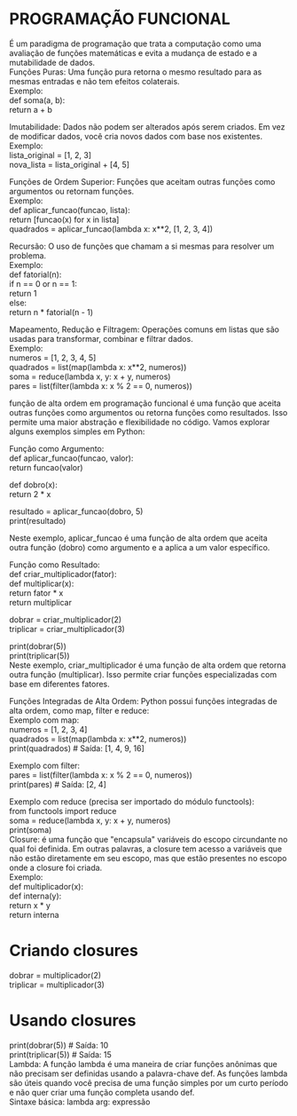 # PROGRAMAÇÃO FUNCIONAL  
É um paradigma de programação que trata a computação como uma avaliação de funções matemáticas e evita a mudança de estado e a mutabilidade de dados.  
Funções Puras: Uma função pura retorna o mesmo resultado para as mesmas entradas e não tem efeitos colaterais.  
Exemplo:  
def soma(a, b):  
    return a + b  

Imutabilidade: Dados não podem ser alterados após serem criados. Em vez de modificar dados, você cria novos dados com base nos existentes.  
Exemplo:  
lista_original = [1, 2, 3]  
nova_lista = lista_original + [4, 5]  

Funções de Ordem Superior: Funções que aceitam outras funções como argumentos ou retornam funções.  
Exemplo:  
def aplicar_funcao(funcao, lista):  
    return [funcao(x) for x in lista]  
quadrados = aplicar_funcao(lambda x: x**2, [1, 2, 3, 4])  

Recursão: O uso de funções que chamam a si mesmas para resolver um problema.  
Exemplo:  
def fatorial(n):  
    if n == 0 or n == 1:  
        return 1  
    else:  
        return n * fatorial(n - 1)  

Mapeamento, Redução e Filtragem: Operações comuns em listas que são usadas para transformar, combinar e filtrar dados.  
Exemplo:  
numeros = [1, 2, 3, 4, 5]  
quadrados = list(map(lambda x: x**2, numeros))  
soma = reduce(lambda x, y: x + y, numeros)  
pares = list(filter(lambda x: x % 2 == 0, numeros))  

função de alta ordem em programação funcional é uma função que aceita outras funções como argumentos ou retorna funções como resultados. Isso permite uma maior abstração e flexibilidade no código. Vamos explorar alguns exemplos simples em Python:  

Função como Argumento:  
def aplicar_funcao(funcao, valor):    
    return funcao(valor)    

def dobro(x):    
    return 2 * x    

resultado = aplicar_funcao(dobro, 5)  
print(resultado)   

Neste exemplo, aplicar_funcao é uma função de alta ordem que aceita outra função (dobro) como argumento e a aplica a um valor específico.  

Função como Resultado:  
def criar_multiplicador(fator):  
    def multiplicar(x):  
        return fator * x  
    return multiplicar  

dobrar = criar_multiplicador(2)  
triplicar = criar_multiplicador(3)  

print(dobrar(5))   
print(triplicar(5))   
Neste exemplo, criar_multiplicador é uma função de alta ordem que retorna outra função (multiplicar). Isso permite criar funções especializadas com base em diferentes fatores.  

Funções Integradas de Alta Ordem: Python possui funções integradas de alta ordem, como map, filter e reduce:  
Exemplo com map:  
numeros = [1, 2, 3, 4]  
quadrados = list(map(lambda x: x**2, numeros))  
print(quadrados)  # Saída: [1, 4, 9, 16]  

Exemplo com filter:  
pares = list(filter(lambda x: x % 2 == 0, numeros))  
print(pares)  # Saída: [2, 4]  

Exemplo com reduce (precisa ser importado do módulo functools):  
from functools import reduce  
soma = reduce(lambda x, y: x + y, numeros)  
print(soma)  
Closure: é uma função que "encapsula" variáveis do escopo circundante no qual foi definida. Em outras palavras, a closure tem acesso a variáveis que não estão diretamente em seu escopo, mas que estão presentes no escopo onde a closure foi criada.  
Exemplo:   
def multiplicador(x):  
    def interna(y):  
        return x * y  
    return interna  

# Criando closures  
dobrar = multiplicador(2)  
triplicar = multiplicador(3)  

# Usando closures  
print(dobrar(5))   # Saída: 10  
print(triplicar(5)) # Saída: 15  
Lambda: A função lambda é uma maneira de criar funções anônimas que não precisam ser definidas usando a palavra-chave def. As funções lambda são úteis quando você precisa de uma função simples por um curto período e não quer criar uma função completa usando def.  
Sintaxe básica: lambda arg: expressão  
